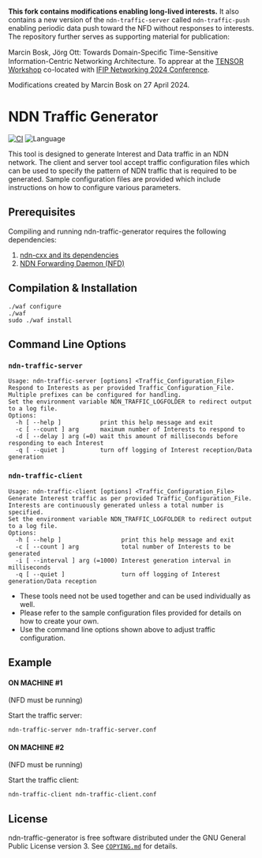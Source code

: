 **This fork contains modifications enabling long-lived interests.** It also contains a new version of the `ndn-traffic-server` called `ndn-traffic-push` enabling periodic data push toward the NFD without responses to interests. The repository further serves as supporting material for publication:

Marcin Bosk, Jörg Ott: Towards Domain-Speciﬁc Time-Sensitive Information-Centric Networking Architecture. To apprear at the [TENSOR Workshop](https://networking.ifip.org/2024/index.php/workshops/tensor) co-located with [IFIP Networking 2024 Conference](https://networking.ifip.org/2024/).

Modifications created by Marcin Bosk on 27 April 2024.

# NDN Traffic Generator

[![CI](https://github.com/named-data/ndn-traffic-generator/actions/workflows/ci.yml/badge.svg)](https://github.com/named-data/ndn-traffic-generator/actions/workflows/ci.yml)
![Language](https://img.shields.io/badge/C%2B%2B-17-blue)

This tool is designed to generate Interest and Data traffic in an NDN network.
The client and server tool accept traffic configuration files which can be
used to specify the pattern of NDN traffic that is required to be generated.
Sample configuration files are provided which include instructions on how
to configure various parameters.

## Prerequisites

Compiling and running ndn-traffic-generator requires the following dependencies:

1. [ndn-cxx and its dependencies](https://docs.named-data.net/ndn-cxx/current/INSTALL.html)
2. [NDN Forwarding Daemon (NFD)](https://docs.named-data.net/NFD/current/INSTALL.html)

## Compilation & Installation

```shell
./waf configure
./waf
sudo ./waf install
```

## Command Line Options

### `ndn-traffic-server`

    Usage: ndn-traffic-server [options] <Traffic_Configuration_File>
    Respond to Interests as per provided Traffic_Configuration_File.
    Multiple prefixes can be configured for handling.
    Set the environment variable NDN_TRAFFIC_LOGFOLDER to redirect output to a log file.
    Options:
      -h [ --help ]           print this help message and exit
      -c [ --count ] arg      maximum number of Interests to respond to
      -d [ --delay ] arg (=0) wait this amount of milliseconds before responding to each Interest
      -q [ --quiet ]          turn off logging of Interest reception/Data generation

### `ndn-traffic-client`

    Usage: ndn-traffic-client [options] <Traffic_Configuration_File>
    Generate Interest traffic as per provided Traffic_Configuration_File.
    Interests are continuously generated unless a total number is specified.
    Set the environment variable NDN_TRAFFIC_LOGFOLDER to redirect output to a log file.
    Options:
      -h [ --help ]                 print this help message and exit
      -c [ --count ] arg            total number of Interests to be generated
      -i [ --interval ] arg (=1000) Interest generation interval in milliseconds
      -q [ --quiet ]                turn off logging of Interest generation/Data reception

* These tools need not be used together and can be used individually as well.
* Please refer to the sample configuration files provided for details on how to create your own.
* Use the command line options shown above to adjust traffic configuration.

## Example

#### ON MACHINE #1

(NFD must be running)

Start the traffic server:

```shell
ndn-traffic-server ndn-traffic-server.conf
```

#### ON MACHINE #2

(NFD must be running)

Start the traffic client:

```shell
ndn-traffic-client ndn-traffic-client.conf
```

## License

ndn-traffic-generator is free software distributed under the GNU General Public License version 3.
See [`COPYING.md`](COPYING.md) for details.
